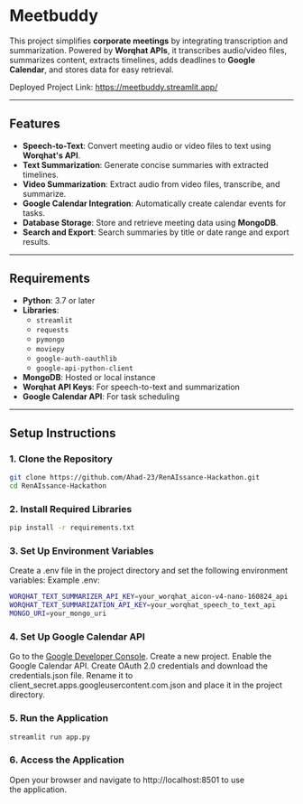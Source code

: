 # **Meetbuddy**


This project simplifies **corporate meetings** by integrating transcription and summarization. Powered by **Worqhat APIs**, it transcribes audio/video files, summarizes content, extracts timelines, adds deadlines to **Google Calendar**, and stores data for easy retrieval.

Deployed Project Link: https://meetbuddy.streamlit.app/


---

## **Features**

- **Speech-to-Text**: Convert meeting audio or video files to text using **Worqhat's API**.
- **Text Summarization**: Generate concise summaries with extracted timelines.
- **Video Summarization**: Extract audio from video files, transcribe, and summarize.
- **Google Calendar Integration**: Automatically create calendar events for tasks.
- **Database Storage**: Store and retrieve meeting data using **MongoDB**.
- **Search and Export**: Search summaries by title or date range and export results.

---

## **Requirements**

- **Python**: 3.7 or later
- **Libraries**:
  - `streamlit`
  - `requests`
  - `pymongo`
  - `moviepy`
  - `google-auth-oauthlib`
  - `google-api-python-client`
- **MongoDB**: Hosted or local instance
- **Worqhat API Keys**: For speech-to-text and summarization
- **Google Calendar API**: For task scheduling

---

## **Setup Instructions**

### 1. Clone the Repository
```bash
git clone https://github.com/Ahad-23/RenAIssance-Hackathon.git
cd RenAIssance-Hackathon
```

### 2. Install Required Libraries
```bash
pip install -r requirements.txt
```
### 3. Set Up Environment Variables
Create a .env file in the project directory and set the following environment variables:
Example .env:
```bash
WORQHAT_TEXT_SUMMARIZER_API_KEY=your_worqhat_aicon-v4-nano-160824_api
WORQHAT_TEXT_SUMMARIZATION_API_KEY=your_worqhat_speech_to_text_api
MONGO_URI=your_mongo_uri
```


### 4. Set Up Google Calendar API
Go to the [Google Developer Console](https://console.cloud.google.com/).
Create a new project.
Enable the Google Calendar API.
Create OAuth 2.0 credentials and download the credentials.json file.
Rename it to client_secret.apps.googleusercontent.com.json and place it in the project directory.

### 5. Run the Application
```bash
streamlit run app.py
```

### 6. Access the Application
Open your browser and navigate to http://localhost:8501 to use the application.
